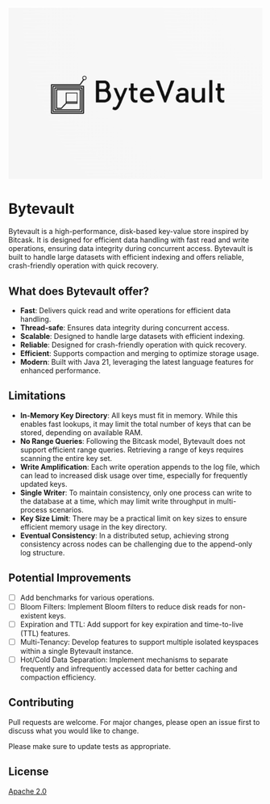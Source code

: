 ![ByteVault](/screenshots/ByteVault.png)

# Bytevault

Bytevault is a high-performance, disk-based key-value store inspired by Bitcask. It is designed for efficient data handling with fast read and write operations, ensuring data integrity during concurrent access. Bytevault is built to handle large datasets with efficient indexing and offers reliable, crash-friendly operation with quick recovery.
## What does Bytevault offer?

- **Fast**: Delivers quick read and write operations for efficient data handling.
- **Thread-safe**: Ensures data integrity during concurrent access.
- **Scalable**: Designed to handle large datasets with efficient indexing.
- **Reliable**: Designed for crash-friendly operation with quick recovery.
- **Efficient**: Supports compaction and merging to optimize storage usage.
- **Modern**: Built with Java 21, leveraging the latest language features for enhanced performance.

## Limitations

- **In-Memory Key Directory**: All keys must fit in memory. While this enables fast lookups, it may limit the total number of keys that can be stored, depending on available RAM.
- **No Range Queries**: Following the Bitcask model, Bytevault does not support efficient range queries. Retrieving a range of keys requires scanning the entire key set.
- **Write Amplification**: Each write operation appends to the log file, which can lead to increased disk usage over time, especially for frequently updated keys.
- **Single Writer**: To maintain consistency, only one process can write to the database at a time, which may limit write throughput in multi-process scenarios.
- **Key Size Limit**: There may be a practical limit on key sizes to ensure efficient memory usage in the key directory.
- **Eventual Consistency**: In a distributed setup, achieving strong consistency across nodes can be challenging due to the append-only log structure.


## Potential Improvements

- [ ] Add benchmarks for various operations.
- [ ] Bloom Filters: Implement Bloom filters to reduce disk reads for non-existent keys.
- [ ] Expiration and TTL: Add support for key expiration and time-to-live (TTL) features.
- [ ] Multi-Tenancy: Develop features to support multiple isolated keyspaces within a single Bytevault instance.
- [ ] Hot/Cold Data Separation: Implement mechanisms to separate frequently and infrequently accessed data for better caching and compaction efficiency.

## Contributing

Pull requests are welcome. For major changes, please open an issue first
to discuss what you would like to change.

Please make sure to update tests as appropriate.

## License

[Apache 2.0](https://github.com/SanskarxRawat/bytevault/blob/master/LICENSE)
